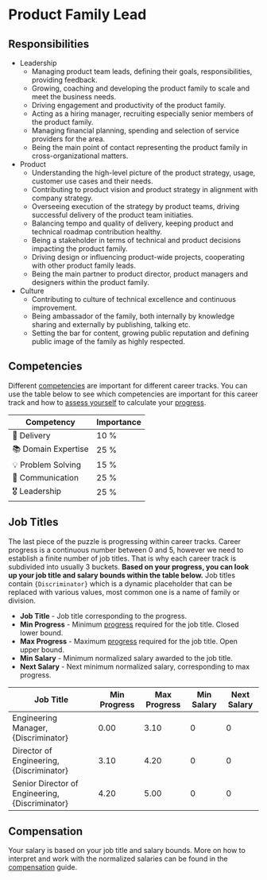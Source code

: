# Product Family Lead

## Responsibilities

- Leadership
  - Managing product team leads, defining their goals, responsibilities, providing feedback.
  - Growing, coaching and developing the product family to scale and meet the business needs.
  - Driving engagement and productivity of the product family.
  - Acting as a hiring manager, recruiting especially senior members of the product family.
  - Managing financial planning, spending and selection of service providers for the area.
  - Being the main point of contact representing the product family in cross-organizational matters.
- Product
  - Understanding the high-level picture of the product strategy, usage, customer use cases and their needs.
  - Contributing to product vision and product strategy in alignment with company strategy.
  - Overseeing execution of the strategy by product teams, driving successful delivery of the product team initiaties.
  - Balancing tempo and quality of delivery, keeping product and technical roadmap contribution healthy.
  - Being a stakeholder in terms of technical and product decisions impacting the product family.
  - Driving design or influencing product-wide projects, cooperating with other product family leads.
  - Being the main partner to product director, product managers and designers within the product family.
- Culture
  - Contributing to culture of technical excellence and continuous improvement.
  - Being ambassador of the family, both internally by knowledge sharing and externally by publishing, talking etc.
  - Setting the bar for content, growing public reputation and defining public image of the family as highly respected.

## Competencies

Different [competencies](../competencies.md) are important for different career tracks. You can use the table below to see which competencies are important for this career track and how to [assess yourself](../performance-reviews/competency-assessment.md) to calculate your [progress](../progress.md).

| Competency          | Importance |
| ------------------- | ---------- |
| 🚚 Delivery         | 10 %       |
| 📚 Domain Expertise | 25 %       |
| 💡 Problem Solving  | 15 %       |
| 💬 Communication    | 25 %       |
| 🎖️ Leadership       | 25 %       |

## Job Titles

The last piece of the puzzle is progressing within career tracks. Career progress is a continuous number between 0 and 5, however we need to establish a finite number of job titles. That is why each career track is subdivided into usually 3 buckets. **Based on your progress, you can look up your job title and salary bounds within the table below.** Job titles contain `{Discriminator}` which is a dynamic placeholder that can be replaced with various values, most common one is a name of family or division.

- **Job Title** - Job title corresponding to the progress.
- **Min Progress** - Minimum [progress](../progress.md) required for the job title. Closed lower bound.
- **Max Progress** - Maximum [progress](../progress.md) required for the job title. Open upper bound.
- **Min Salary** - Minimum normalized salary awarded to the job title.
- **Next Salary** - Next minimum normalized salary, corresponding to max progress.

| Job Title                                       | Min Progress | Max Progress | Min Salary | Next Salary |
| ----------------------------------------------- | ------------ | ------------ | ---------- | ----------- |
| Engineering Manager, {Discriminator}            | 0.00         | 3.10         | 0          | 0           |
| Director of Engineering, {Discriminator}        | 3.10         | 4.20         | 0          | 0           |
| Senior Director of Engineering, {Discriminator} | 4.20         | 5.00         | 0          | 0           |

## Compensation

Your salary is based on your job title and salary bounds. More on how to interpret and work with the normalized salaries can be found in the [compensation](../compensation.md) guide.
